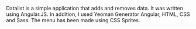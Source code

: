 Datalist is a simple application that adds and removes data. It was written using Angular.JS. In addition, I used Yeoman Generator Angular, HTML, CSS and Sass. The menu has been made using CSS Sprites.
